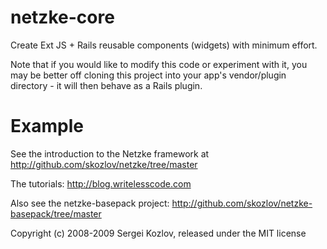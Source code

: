# netzke-core
Create Ext JS + Rails reusable components (widgets) with minimum effort.

Note that if you would like to modify this code or experiment with it, you may be better off cloning this project into your app's vendor/plugin directory - it will then behave as a Rails plugin.

# Example
See the introduction to the Netzke framework at http://github.com/skozlov/netzke/tree/master

The tutorials: http://blog.writelesscode.com

Also see the netzke-basepack project: http://github.com/skozlov/netzke-basepack/tree/master

Copyright (c) 2008-2009 Sergei Kozlov, released under the MIT license

